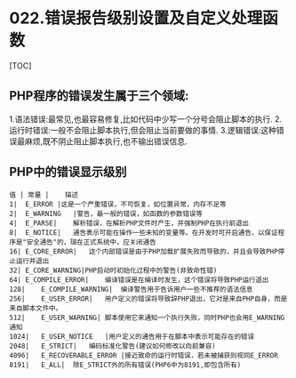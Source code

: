 # 022.错误报告级别设置及自定义处理函数
[TOC]

## PHP程序的错误发生属于三个领域:
1.语法错误:最常见,也最容易修复,比如代码中少写一个分号会阻止脚本的执行.
2.运行时错误:一般不会阻止脚本执行,但会阻止当前要做的事情.
3.逻辑错误:这种错误最麻烦,既不阴止阻止脚本执行,也不输出错误信息.

## PHP中的错误显示级别
```table
值 |	常量 |	描述
1|	E_ERROR	|这是一个严重错误，不可恢复，如位置异常，内存不足等
2|	E_WARNING	|警告，最一般的错误，如函数的参数错误等
4|	E_PARSE|	解析错误，在解析PHP文件时产生，并强制PHP在执行前退出
8|	E_NOTICE|	通告表示可能在操作一些未知的变量等。在开发时可开启通告，以保证程序是"安全通告"的，瑞在正式系统中，应关闭通告
16|	E_CORE_ERROR|	这个内部错误是由于PHP加载扩展失败而导致的，并且会导致PHP停止运行并退出
32|	E_CORE_WARNING|PHP启动时初始化过程中的警告(非致命性错)
64|	E_COMPILE_ERROR|	编译错误是在编译时发生，这个错误将导致PHP运行退出
128|	E_COMPILE_WARNING|	编译警告用于告诉用户一些不推荐的语法信息
256|	E_USER_ERROR|	用户定义的错误将导致辞PHP退出，它对是来自PHP自身，而是来自脚本文件中。
512|	E_USER_WARNING|	脚本使用它来通知一个执行失败，同时PHP也会用E_WARNING通知
1024|	E_USER_NOTICE	|用户定义的通告用于在脚本中表示可能存在的错误
2048|	E_STRICT|	编码标准化警告(建议如何修改以向前兼容)
4096|	E_RECOVERABLE_ERROR	|接近致命的运行时错误，若未被捕获则视同E_ERROR
8191|	E_ALL|	除E_STRICT外的所有错误(PHP6中为8191,即包含所有)
```
